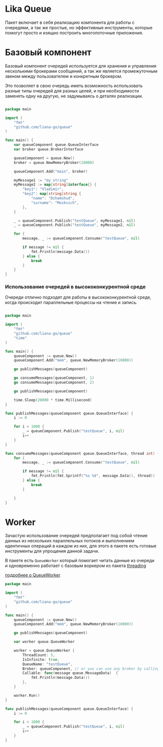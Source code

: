 # Lika Queue

Пакет включает в себя реализацию компонента для работы с очередями, а так же простые, но эффективные инструменты, которые
помогут просто и изящно построить многопоточные приложения.

# Базовый компонент

Базовый компонент очередей используется для хранения и управления несколькими брокерами сообщений, а так же является промежуточным
звеном между пользователем и конкретным брокером.

Это позволяет в свою очередь иметь возможность использовать разные типы очередей для разных целей, и при необходимости
заменять одну на другую, не задумываясь о деталях реализации.

```go

package main

import (
	"fmt"
	"github.com/liana-go/queue"
)

func main() {
	var queueComponent queue.QueueInterface
	var broker queue.BrokerInterface

	queueComponent = queue.New()
	broker = queue.NewMemoryBroker(10000)

	queueComponent.Add("main", broker)

	myMessage1 := "my string"
	myMessage2 := map[string]interface{} {
		"key1": "Vladimir",
		"key2": map[string]string {
			"name": "Dzhamshud",
			"surname": "Moskvich",
		},
	}

	_ = queueComponent.Publish("testQueue", myMessage1, nil)
	_ = queueComponent.Publish("testQueue", myMessage2, nil)

	for {
		message, _ := queueComponent.Consume("testQueue", nil)

		if message != nil {
			fmt.Println(message.Data())
		} else {
			break
		}
	}
}


```


### Использование очередей в высококонкурентной среде
Очереди отлично подходят для работы в высококонкурентной среде, когда происходит параллельные процессы на чтение и запись.

```go

package main

import (
	"fmt"
	"github.com/liana-go/queue"
	"time"
)

func main() {
	queueComponent := queue.New()
	queueComponent.Add("mem", queue.NewMemoryBroker(10000))

	go publishMessages(queueComponent)

	go consumeMessages(queueComponent, 1)
	go consumeMessages(queueComponent, 2)

	go publishMessages(queueComponent)

	time.Sleep(20000 * time.Millisecond)
}

func publishMessages(queueComponent queue.QueueInterface) {
	i := 0

	for i < 1000 {
		_ = queueComponent.Publish("testQueue", i, nil)
		i++
	}
}

func consumeMessages(queueComponent queue.QueueInterface, thread int) {
	for {
		message, _ := queueComponent.Consume("testQueue", nil)

		if message != nil {
			fmt.Println(fmt.Sprintf("%s %d", message.Data(), thread))
		} else {
			break
		}

	}
}

```

# Worker

Зачастую использование очередей предполагает под собой чтение данных из нескольких параллельных потоков и выполнением идентичных
операций в каждом из них, для этого в пакете есть готовые инструменты для упрощения данной задачи.

В пакете есть `QueueWorker` который помогает читать данные из очереди и одновременно работает с базовым воркером из пакета
[threading](https://github.com/liana-go/threading)

[подробнее о QueueWorker](queue_worker.md)

```go
package main

import (
	"fmt"
	"github.com/liana-go/queue"
)

func main() {
	queueComponent := queue.New()
	queueComponent.Add("mem", queue.NewMemoryBroker(10000))

	go publishMessages(queueComponent)

	var worker queue.QueueWorker

	worker = queue.QueueWorker {
		ThreadCount: 5,
		IsInfinite: true,
		QueueName: "testQueue",
		Broker: queueComponent, // or you can use any broker by calling queueComponent.Broker("mySpecialBroker")
		Callable: func(message queue.MessageData)  {
			fmt.Println(message.Data())
		},
	}

	worker.Run()
}

func publishMessages(queueComponent queue.QueueInterface) {
	i := 0

	for i < 1000 {
		_ = queueComponent.Publish("testQueue", i, nil)
		i++
	}
}

```